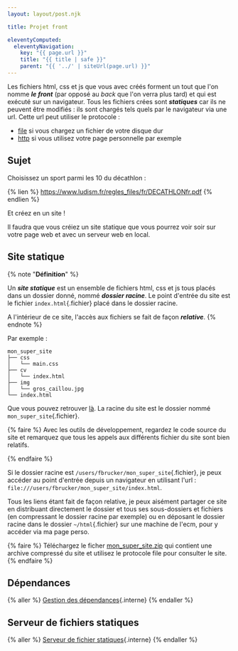 ```yaml
---
layout: layout/post.njk

title: Projet front

eleventyComputed:
  eleventyNavigation:
    key: "{{ page.url }}"
    title: "{{ title | safe }}"
    parent: "{{ '../' | siteUrl(page.url) }}"
---
```


Les fichiers html, css et js que vous avec créés forment un tout que l'on nomme **_le front_** (par opposé au _back_ que l'on verra plus tard) et qui est exécuté sur un navigateur. Tous les fichiers crées sont **_statiques_** car ils ne peuvent être modifiés : ils sont chargés tels quels par le navigateur via une url. Cette url peut utiliser le protocole :

- [file](https://en.wikipedia.org/wiki/File_URI_scheme) si vous chargez un fichier de votre disque dur
- [http](https://fr.wikipedia.org/wiki/Hypertext_Transfer_Protocol) si vous utilisez votre page personnelle par exemple

## Sujet

Choisissez un sport parmi les 10 du décathlon :

{% lien %}
<https://www.ludism.fr/regles_files/fr/DECATHLONfr.pdf>
{% endlien %}

Et créez en un site !

Il faudra que vous créiez un site statique que vous pourrez voir soir sur votre page web et avec un serveur web en local.

## Site statique

{% note "**Définition**" %}

Un **_site statique_** est un ensemble de fichiers html, css et js tous placés dans un dossier donné, nommé **_dossier racine_**. Le point d'entrée du site est le fichier `index.html`{.fichier} placé dans le dossier racine.

A l'intérieur de ce site, l'accès aux fichiers se fait de façon **_relative_**.
{% endnote %}

Par exemple :

```
mon_super_site
├── css
│   └── main.css
├── cv
│   └── index.html
├── img
│   └── gros_caillou.jpg
└── index.html
```

Que vous pouvez retrouver [là](./mon_super_site/index.html). La racine du site est le dossier nommé `mon_super_site`{.fichier}.

{% faire %}
Avec les outils de développement, regardez le code source du site et remarquez que tous les appels aux différents fichier du site sont bien relatifs.

{% endfaire %}

Si le dossier racine est `/users/fbrucker/mon_super_site`{.fichier}, je peux accéder au point d'entrée depuis un navigateur en utilisant l'url : `file:///users/fbrucker/mon_super_site/index.html`.

Tous les liens étant fait de façon relative, je peux aisément partager ce site en distribuant directement le dossier et tous ses sous-dossiers et fichiers (en compressant le dossier racine par exemple) ou en déposant le dossier racine dans le dossier `~/html`{.fichier} sur une machine de l'ecm, pour y accéder via ma page perso.

{% faire %}
Téléchargez le ficher [mon_super_site.zip](./mon_super_site.zip) qui contient une archive compressé du site et utilisez le protocole file pour consulter le site.
{% endfaire %}

## Dépendances

{% aller %}
[Gestion des dépendances](gestion-dépendances){.interne}
{% endaller %}

## Serveur de fichiers statiques

{% aller %}
[Serveur de fichier statiques](serveur-statique){.interne}
{% endaller %}
